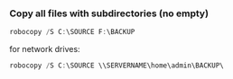 ### Copy all files with subdirectories (no empty)
```powershell
robocopy /S C:\SOURCE F:\BACKUP 
```
for network drives:
```powershell
robocopy /S C:\SOURCE \\SERVERNAME\home\admin\BACKUP\
```
